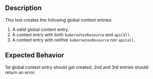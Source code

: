 ## Description

This test creates the following global context entries:
1. A valid global context entry.
2. A context entry with both `kubernetesResource` and `apiCall`.
3. A context entry with neither `kubernetesResource` nor `apiCall`.

## Expected Behavior

1st global context entry should get created, 2nd and 3rd entries should return an error.
